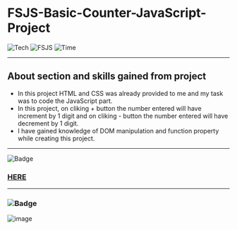 # FSJS-Basic-Counter-JavaScript-Project

![Tech](https://img.shields.io/badge/Project-JavaScript-blue)
![FSJS](https://img.shields.io/badge/FSJS%20Bootcamp-Hitesh%20Choudhary-orange)
![Time](https://img.shields.io/badge/TIME%20TAKEN-1%20Hr-red)

***

## About section and skills gained from project
- In this project HTML and CSS was already provided to me and my task was to code the JavaScript part.
- In this project, on cliking + button the number entered will have increment by 1 digit and on cliking - button the number entered will have decrement by 1 digit.
- I have gained knowledge of DOM manipulation and function property while creating this project.

***

![Badge](https://img.shields.io/badge/PROJECT%20LINK-BELOW-lightgrey) 
### [HERE](https://fsjs-color-changer-javascript-project.netlify.app/)

***

### ![Badge](https://img.shields.io/badge/FINAL-OUTPUT-yellow)

![image](/02BasicCounter/Image/Basic_Counter.png)